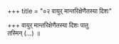 +++
title = "०२ वायुर् मान्तरिक्षेणैतस्या दिशः"

+++
वायुर् मान्तरिक्षेणैतस्या दिशः पातु  
तस्मिन् (…) ॥